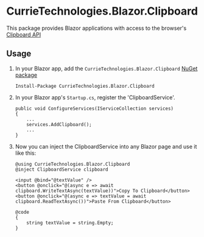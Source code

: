 # CurrieTechnologies.Blazor.Clipboard
This package provides Blazor applications with access to the browser's [Clipboard API](https://developer.mozilla.org/en-US/docs/Web/API/Clipboard)

## Usage
1) In your Blazor app, add the `CurrieTechnologies.Blazor.Clipboard` [NuGet package](https://www.nuget.org/packages/CurrieTechnologies.Blazor.Clipboard/)

    ```
    Install-Package CurrieTechnologies.Blazor.Clipboard
    ```

1) In your Blazor app's `Startup.cs`, register the 'ClipboardService'.

    ```
    public void ConfigureServices(IServiceCollection services)
    {
        ...
        services.AddClipboard();
        ...
    }
    ```

1) Now you can inject the ClipboardService into any Blazor page and use it like this:

    ```
    @using CurrieTechnologies.Blazor.Clipboard
    @inject ClipboardService clipboard
    
    <input @bind="@textValue" />
    <button @onclick="@(async e => await clipboard.WriteTextAsync(textValue))">Copy To Clipboard</button>
    <button @onclick="@(async e => textValue = await clipboard.ReadTextAsync())">Paste From Clipboard</button>

    @code
    {
        string textValue = string.Empty;
    }
    ```
